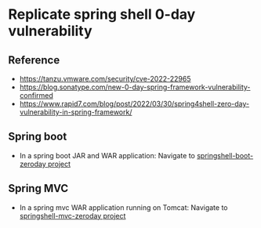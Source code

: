 # Replicate spring shell 0-day vulnerability

## Reference
- https://tanzu.vmware.com/security/cve-2022-22965
- https://blog.sonatype.com/new-0-day-spring-framework-vulnerability-confirmed
- https://www.rapid7.com/blog/post/2022/03/30/spring4shell-zero-day-vulnerability-in-spring-framework/

## Spring boot
- In a spring boot JAR and WAR application: Navigate to [springshell-boot-zeroday project](springshell-boot-zeroday/README.md)

## Spring MVC
- In a spring mvc WAR application running on Tomcat: Navigate to [springshell-mvc-zeroday project](springshell-mvc-zeroday/README.md)



